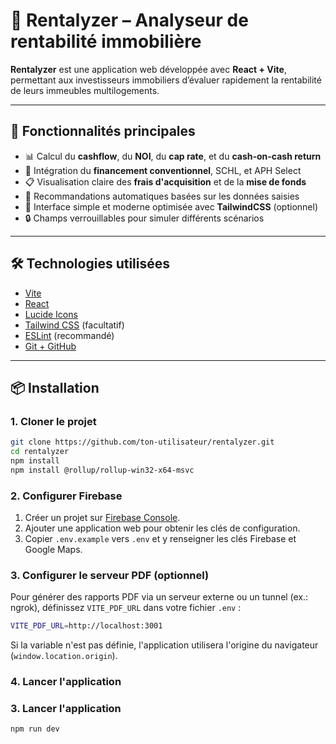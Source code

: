 # 🧠 Rentalyzer – Analyseur de rentabilité immobilière

**Rentalyzer** est une application web développée avec **React + Vite**, permettant aux investisseurs immobiliers d’évaluer rapidement la rentabilité de leurs immeubles multilogements.

---

## 🚀 Fonctionnalités principales

- 📊 Calcul du **cashflow**, du **NOI**, du **cap rate**, et du **cash-on-cash return**
- 🏦 Intégration du **financement conventionnel**, SCHL, et APH Select
- 📋 Visualisation claire des **frais d'acquisition** et de la **mise de fonds**
- 💬 Recommandations automatiques basées sur les données saisies
- 🧠 Interface simple et moderne optimisée avec **TailwindCSS** (optionnel)
- 🔒 Champs verrouillables pour simuler différents scénarios

---

## 🛠️ Technologies utilisées

- [Vite](https://vitejs.dev/)
- [React](https://reactjs.org/)
- [Lucide Icons](https://lucide.dev/)
- [Tailwind CSS](https://tailwindcss.com/) (facultatif)
- [ESLint](https://eslint.org/) (recommandé)
- [Git + GitHub](https://github.com/)

---

## 📦 Installation

### 1. Cloner le projet

```bash
git clone https://github.com/ton-utilisateur/rentalyzer.git
cd rentalyzer
npm install
npm install @rollup/rollup-win32-x64-msvc
```

### 2. Configurer Firebase

1. Créer un projet sur [Firebase Console](https://console.firebase.google.com/).
2. Ajouter une application web pour obtenir les clés de configuration.
3. Copier `.env.example` vers `.env` et y renseigner les clés Firebase et Google Maps.

### 3. Configurer le serveur PDF (optionnel)

Pour générer des rapports PDF via un serveur externe ou un tunnel (ex.: ngrok), définissez `VITE_PDF_URL` dans votre fichier `.env` :

```bash
VITE_PDF_URL=http://localhost:3001
```

Si la variable n'est pas définie, l'application utilisera l'origine du navigateur (`window.location.origin`).

### 4. Lancer l'application

### 3. Lancer l'application

```bash
npm run dev
```